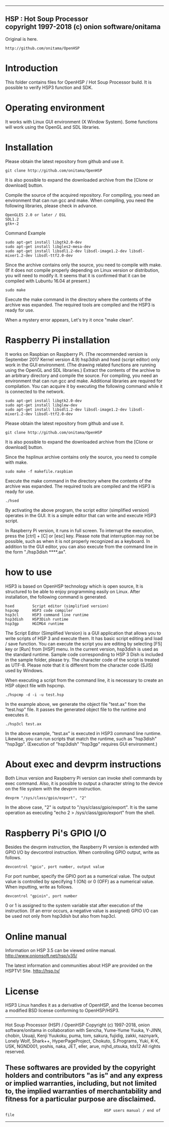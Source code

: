 ------------------------------------------------------------------------------
HSP : Hot Soup Processor  
copyright 1997-2018 (c) onion software/onitama  
------------------------------------------------------------------------------

Original is here.

	http://github.com/onitama/OpenHSP


# Introduction

This folder contains files for OpenHSP / Hot Soup Processor build.
It is possible to verify HSP3 function and SDK.


# Operating environment

It works with Linux GUI environment (X Window System).
Some functions will work using the OpenGL and SDL libraries.


# Installation

Please obtain the latest repository from github and use it.

	git clone http://github.com/onitama/OpenHSP

It is also possible to expand the downloaded archive from the [Clone or download] button.

Compile the source of the acquired repository.
For compiling, you need an environment that can run gcc and make.
When compiling, you need the following libraries, please check in advance.

	OpenGLES 2.0 or later / EGL
	SDL1.2
	gtk+-2

Command Example

	sudo apt-get install libgtk2.0-dev
	sudo apt-get install libgles2-mesa-dev
	sudo apt-get install libsdl1.2-dev libsdl-image1.2-dev libsdl-mixer1.2-dev libsdl-ttf2.0-dev

Since the archive contains only the source, you need to compile with make.
(If it does not compile properly depending on Linux version or distribution, you will need to modify it.
 It seems that it is confirmed that it can be compiled with Lubuntu 16.04 at present.)

	sudo make

Execute the make command in the directory where the contents of the archive was expanded.
The required tools are compiled and the HSP3 is ready for use.

When a mystery error appears, Let's try it once "make clean".


# Raspberry Pi installation

It works on Raspbian on Raspberry Pi. (The recommended version is September 2017 Kernel version 4.9)
hsp3dish and hsed (script editor) only work in the GUI environment.
(The drawing related functions are running using the OpenGL and SDL libraries.)
Extract the contents of the archive to an arbitrary directory and compile the source.
For compiling, you need an environment that can run gcc and make.
Additional libraries are required for compilation.
You can acquire it by executing the following command while it is connected to the network.

	sudo apt-get install libgtk2.0-dev
	sudo apt-get install libglew-dev
	sudo apt-get install libsdl1.2-dev libsdl-image1.2-dev libsdl-mixer1.2-dev libsdl-ttf2.0-dev

Please obtain the latest repository from github and use it.

	git clone http://github.com/onitama/OpenHSP

It is also possible to expand the downloaded archive from the [Clone or download] button.

Since the hsplinux archive contains only the source, you need to compile with make.

	sudo make -f makefile.raspbian
		
Execute the make command in the directory where the contents of the archive was expanded.
The required tools are compiled and the HSP3 is ready for use.

	./hsed

By activating the above program, the script editor (simplified version) operates in the GUI.
It is a simple editor that can write and execute HSP3 script.


In Raspberry Pi version, it runs in full screen.
To interrupt the execution, press the [ctrl] + [C] or [esc] key.
Please note that interruption may not be possible, such as when it is not properly recognized as a keyboard.
In addition to the GUI editor, you can also execute from the command line in the form "./hsp3dish ****.ax".


# how to use

HSP3 is based on OpenHSP technology which is open source,
It is structured to be able to enjoy programming easily on Linux.
After installation, the following command is generated.

	hsed		Script editor (simplified version)
	hspcmp		HSP3 code compiler
	hsp3cl		HSP3 command line runtime
	hsp3dish	HSP3Dish runtime
	hsp3gp		HGIMG4 runtime

The Script Editor (Simplified Version) is a GUI application that allows you to write scripts of HSP 3 and execute them.
It has basic script editing and load / save function.
You can execute the script you are editing by selecting [F5] key or [Run] from [HSP] menu.
In the current version, hsp3dish is used as the standard runtime.
Sample code corresponding to HSP 3 Dish is included in the sample folder, please try.
The character code of the script is treated as UTF-8.
Please note that it is different from the character code (SJIS) used by Windows.

When executing a script from the command line,
it is necessary to create an HSP object file with hspcmp.

	./hspcmp -d -i -u test.hsp

In the example above, we generate the object file "test.ax" from the "test.hsp" file.
It passes the generated object file to the runtime and executes it.

	./hsp3cl test.ax

In the above example, "test.ax" is executed in HSP3 command line runtime.
Likewise, you can run scripts that match the runtime, such as "hsp3dish" "hsp3gp".
(Execution of "hsp3dish" "hsp3gp" requires GUI environment.)


# About exec and devprm instructions

Both Linux version and Raspberry Pi version can invoke shell commands by exec command.
Also, it is possible to output a character string to the device on the file system with the devprm instruction.

	devprm "/sys/class/gpio/export", "2"

In the above case, "2" is output to "/sys/class/gpio/export".
It is the same operation as executing "echo 2 > /sys/class/gpio/export" from the shell.


# Raspberry Pi's GPIO I/O

Besides the devprm instruction, the Raspberry Pi version is extended with GPIO I/O by devcontrol instruction.
When controlling GPIO output, write as follows.

	devcontrol "gpio", port number, output value

For port number, specify the GPIO port as a numerical value.
The output value is controlled by specifying 1 (ON) or 0 (OFF) as a numerical value.
When inputting, write as follows.

	devcontrol "gpioin", port number

0 or 1 is assigned to the system variable stat after execution of the instruction.
(If an error occurs, a negative value is assigned)
GPIO I/O can be used not only from hsp3dish but also from hsp3cl.


# Online manual

Information on HSP 3.5 can be viewed online manual.
http://www.onionsoft.net/hsp/v35/

The latest information and communities about HSP are provided on the HSPTV! Site.
http://hsp.tv/


# License

HSP3 Linux handles it as a derivative of OpenHSP,
and the license becomes a modified BSD license conforming to OpenHSP/HSP3.

-------------------------------------------------------------------------------
Hot Soup Processor (HSP) / OpenHSP
Copyright (c) 1997-2018, onion software/onitama
in collaboration with Sencha, Yume-Yume Yuuka, Y-JINN, chobin,
Usuaji, Kenji Yuukoku, puma, tom, sakura, fujidig, zakki, naznyark,
Lonely Wolf, Shark++, HyperPageProject, Chokuto, S.Programs, 
Yuki, K-K, USK, NGND001, yoshis, naka, JET, eller, arue, mjhd_otsuka, tds12
All rights reserved.

These softwares are provided by the copyright holders and contributors "as is" and
any express or implied warranties, including, but not limited to, the implied
warranties of merchantability and fitness for a particular purpose are disclaimed.
-------------------------------------------------------------------------------
                                                HSP users manual / end of file 
-------------------------------------------------------------------------------
